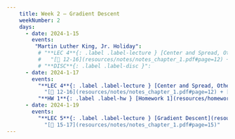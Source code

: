 ```yaml
---
    title: Week 2 – Gradient Descent
    weekNumber: 2
    days:
      - date: 2024-1-15
        events:
         "Martin Luther King, Jr. Holiday":
          # "**LEC 4**{: .label .label-lecture } [Center and Spread, Other Loss Functions](resources/lecture/lec04.pdf) ": 
          #   "[📖 12-16](resources/notes/notes_chapter_1.pdf#page=12) + [📖](resources/notes/spread.pdf)"
          # "**DISC**{: .label .label-disc }":
      - date: 2024-1-17
        events:
          "**LEC 4**{: .label .label-lecture } [Center and Spread, Other Loss Functions](resources/lecture/lec04.pdf) ": 
            "[📖 12-16](resources/notes/notes_chapter_1.pdf#page=12) + [📖](resources/notes/spread.pdf)"
          "**HW 1**{: .label .label-hw } [Homework 1](resources/homework/hw1/homework1_release.pdf)":
      - date: 2024-1-19
        events:
          "**LEC 5**{: .label .label-lecture } [Gradient Descent](resources/lecture/lec05.pdf) ":
            "[📖 15-17](resources/notes/notes_chapter_1.pdf#page=15)"
---
```

